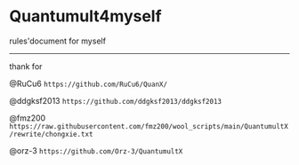 # Quantumult4myself
rules'document for myself

---
thank for

@RuCu6 `https://github.com/RuCu6/QuanX/`

@ddgksf2013 `https://github.com/ddgksf2013/ddgksf2013`

@fmz200 `https://raw.githubusercontent.com/fmz200/wool_scripts/main/QuantumultX/rewrite/chongxie.txt`

@orz-3 `https://github.com/Orz-3/QuantumultX`
